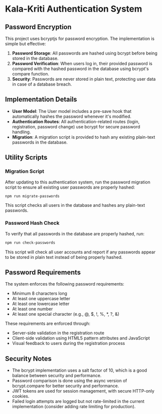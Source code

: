 # Kala-Kriti Authentication System

## Password Encryption

This project uses bcryptjs for password encryption. The implementation is simple but effective:

1. **Password Storage**: All passwords are hashed using bcrypt before being stored in the database.
2. **Password Verification**: When users log in, their provided password is compared with the hashed password in the database using bcrypt's compare function.
3. **Security**: Passwords are never stored in plain text, protecting user data in case of a database breach.

## Implementation Details

- **User Model**: The User model includes a pre-save hook that automatically hashes the password whenever it's modified.
- **Authentication Routes**: All authentication-related routes (login, registration, password change) use bcrypt for secure password handling.
- **Migration**: A migration script is provided to hash any existing plain-text passwords in the database.

## Utility Scripts

### Migration Script

After updating to this authentication system, run the password migration script to ensure all existing user passwords are properly hashed:

```bash
npm run migrate-passwords
```

This script checks all users in the database and hashes any plain-text passwords.

### Password Hash Check

To verify that all passwords in the database are properly hashed, run:

```bash
npm run check-passwords
```

This script will check all user accounts and report if any passwords appear to be stored in plain text instead of being properly hashed.

## Password Requirements

The system enforces the following password requirements:

- Minimum 8 characters long
- At least one uppercase letter
- At least one lowercase letter
- At least one number
- At least one special character (e.g., @, $, !, %, *, ?, &)

These requirements are enforced through:
- Server-side validation in the registration route
- Client-side validation using HTML5 pattern attributes and JavaScript
- Visual feedback to users during the registration process

## Security Notes

- The bcrypt implementation uses a salt factor of 10, which is a good balance between security and performance.
- Password comparison is done using the async version of bcrypt.compare for better security and performance.
- JWT tokens are used for session management, with secure HTTP-only cookies.
- Failed login attempts are logged but not rate-limited in the current implementation (consider adding rate limiting for production).
